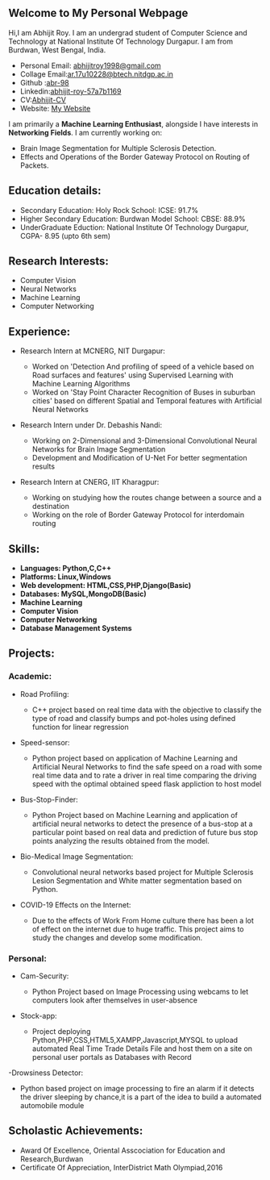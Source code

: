 ## Welcome to My Personal Webpage

Hi,I am Abhijit Roy. I am an undergrad student of Computer Science and Technology at National Institute Of Technology Durgapur. I am from Burdwan, West Bengal, India.

- Personal Email: abhijitroy1998@gmail.com
- Collage Email:ar.17u10228@btech.nitdgp.ac.in
- Github :[abr-98](https://github.com/abr-98)
- Linkedin:[abhijit-roy-57a7b1169](https://www.linkedin.com/in/abhijit-roy-57a7b1169/)
- CV:[Abhijit-CV](https://www.slideshare.net/secret/KCSxBGkMdKgJ66)
- Website: [My Website](https://abr-98.github.io/Abhijit-Roy/)

I am primarily a **Machine Learning Enthusiast**, alongside I have interests in **Networking Fields**. I am currently working on:
- Brain Image Segmentation for Multiple Sclerosis Detection.
- Effects and Operations of the Border Gateway Protocol on Routing of Packets.

## Education details:

- Secondary Education: Holy Rock School: ICSE: 91.7%
- Higher Secondary Education: Burdwan Model School: CBSE: 88.9%
- UnderGraduate Eduction: National Institute Of Technology Durgapur, CGPA- 8.95 (upto 6th sem)

## Research Interests:

- Computer Vision
- Neural Networks
- Machine Learning
- Computer Networking

## Experience:

- Research Intern at MCNERG, NIT Durgapur:
  - Worked on 'Detection And profiling of speed of a vehicle based on Road surfaces and features' using Supervised Learning with Machine Learning Algorithms
  - Worked on 'Stay Point Character Recognition of Buses in suburban cities' based on different Spatial and Temporal features with Artificial Neural Networks
  
- Research Intern under Dr. Debashis Nandi:
  - Working on 2-Dimensional and 3-Dimensional Convolutional Neural Networks for Brain Image Segmentation
  - Development and Modification of U-Net For better segmentation results

- Research Intern at CNERG, IIT Kharagpur:
  - Working on studying how the routes change between a source and a destination
  - Working on the role of Border Gateway Protocol for interdomain routing

## Skills:
- **Languages: Python,C,C++**
- **Platforms: Linux,Windows**
- **Web development: HTML,CSS,PHP,Django(Basic)**
- **Databases: MySQL,MongoDB(Basic)**
- **Machine Learning**
- **Computer Vision**
- **Computer Networking**
- **Database Management Systems**

## Projects:

### Academic:

- Road Profiling:
  -  C++ project based on real time data with the objective to classify the type of road and classify bumps and pot-holes using defined function for linear regression 

- Speed-sensor:
  - Python project based on application of Machine Learning and Artificial Neural Networks to find the safe speed on a road with some real time data and to rate a driver in real time comparing the driving speed with the optimal obtained speed flask appliction to host model
 
- Bus-Stop-Finder:
  - Python Project based on Machine Learning and application of artificial neural networks to detect the presence of a bus-stop at a particular point based on real data and prediction of future bus stop points analyzing the results obtained from the model.

- Bio-Medical Image Segmentation:
  - Convolutional neural networks based project for Multiple Sclerosis Lesion Segmentation and White matter segmentation based on Python.

- COVID-19 Effects on the Internet:
  - Due to the effects of Work From Home culture there has been a lot of effect on the internet due to huge traffic. This project aims to study the changes and develop some modification.

### Personal:

- Cam-Security:
  - Python Project based on Image Processing using webcams to let computers look after themselves in user-absence

- Stock-app:
  - Project deploying Python,PHP,CSS,HTML5,XAMPP,Javascript,MYSQL to upload automated Real Time Trade Details File and host them on a site on personal user portals as Databases with Record
 
-Drowsiness Detector:
  - Python based project on image processing to fire an alarm if it detects the driver sleeping by chance,it is a part of the idea to build a automated automobile module


## Scholastic Achievements:

- Award Of Excellence, Oriental Asscociation for Education and Research,Burdwan
- Certificate Of Appreciation, InterDistrict Math Olympiad,2016

